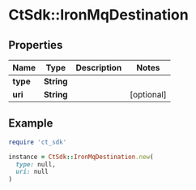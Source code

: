 # CtSdk::IronMqDestination

## Properties

| Name | Type | Description | Notes |
| ---- | ---- | ----------- | ----- |
| **type** | **String** |  |  |
| **uri** | **String** |  | [optional] |

## Example

```ruby
require 'ct_sdk'

instance = CtSdk::IronMqDestination.new(
  type: null,
  uri: null
)
```

